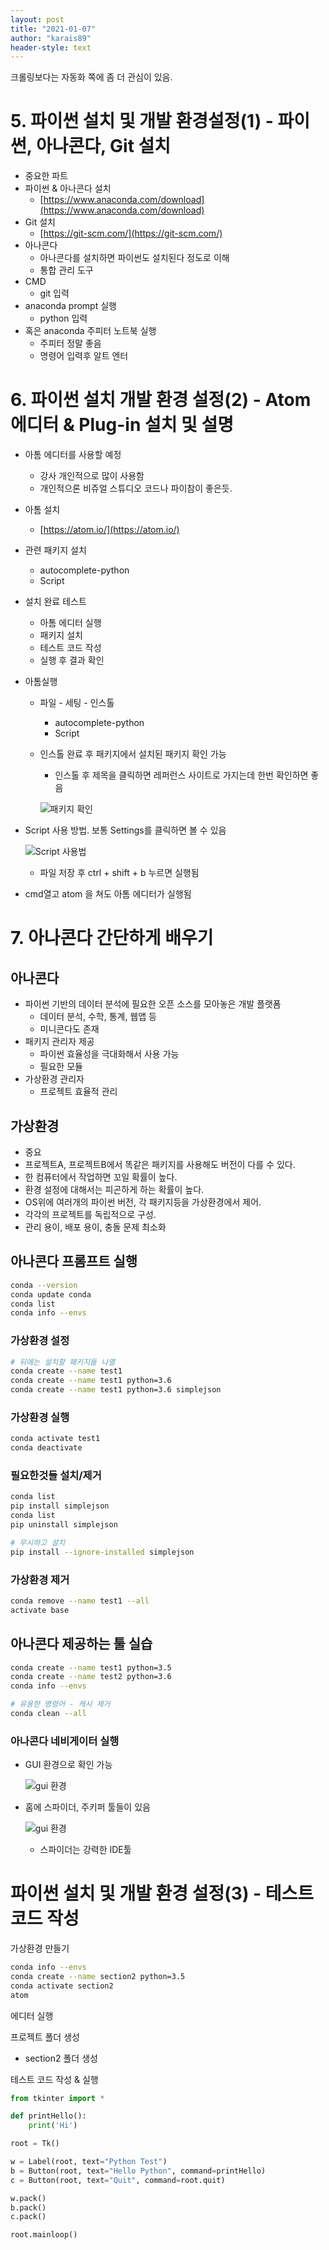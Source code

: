 ```yaml
---
layout: post
title: "2021-01-07"
author: "karais89"
header-style: text
---
```


크롤링보다는 자동화 쪽에 좀 더 관심이 있음.
# 5. 파이썬 설치 및 개발 환경설정(1) - 파이썬, 아나콘다, Git 설치

- 중요한 파트
- 파이썬 & 아나콘다 설치
    - [https://www.anaconda.com/download](https://www.anaconda.com/download)
- Git 설치
    - [https://git-scm.com/](https://git-scm.com/)
- 아나콘다
    - 아나콘다를 설치하면 파이썬도 설치된다 정도로 이해
    - 통합 관리 도구
- CMD
    - git 입력
- anaconda prompt 실행
    - python 입력
- 혹은 anaconda 주피터 노트북 실행
    - 주피터 정말 좋음
    - 명령어 입력후 알트 엔터

# 6. 파이썬 설치 개발 환경 설정(2) - Atom 에디터 & Plug-in 설치 및 설명

- 아톰 에디터를 사용할 예정
    - 강사 개인적으로 많이 사용함
    - 개인적으론 비쥬얼 스튜디오 코드나 파이참이 좋은듯.
- 아톰 설치
    - [https://atom.io/](https://atom.io/)
- 관련 패키지 설치
    - autocomplete-python
    - Script
- 설치 완료 테스트
    - 아톰 에디터 실행
    - 패키지 설치
    - 테스트 코드 작성
    - 실행 후 결과 확인
- 아톰실행
    - 파일 - 세팅 - 인스톨
        - autocomplete-python
        - Script
    - 인스톨 완료 후 패키지에서 설치된 패키지 확인 가능
        - 인스톨 후 제목을 클릭하면 레퍼런스 사이트로 가지는데 한번 확인하면 좋음


        ![패키지 확인](/img/in-post/til/2021-01-07-1.jpg)

- Script 사용 방법. 보통 Settings를 클릭하면 볼 수 있음

    ![Script 사용법](/img/in-post/til/2021-01-07-2.jpg)

    - 파일 저장 후 ctrl + shift + b 누르면 실행됨
- cmd열고 atom 을 쳐도 아톰 에디터가 실행됨

# 7. 아나콘다 간단하게 배우기

## 아나콘다

- 파이썬 기반의 데이터 분석에 필요한 오픈 소스를 모아놓은 개발 플랫폼
    - 데이터 분석, 수학, 통계, 웹앱 등
    - 미니콘다도 존재
- 패키지 관리자 제공
    - 파이썬 효율성을 극대화해서 사용 가능
    - 필요한 모듈
- 가상환경 관리자
    - 프로젝트 효율적 관리

## 가상환경

- 중요
- 프로젝트A, 프로젝트B에서 똑같은 패키지를 사용해도 버전이 다를 수 있다.
- 한 컴퓨터에서 작업하면 꼬일 확률이 높다.
- 환경 설정에 대해서는 피곤하게 하는 확률이 높다.
- OS위에 여러개의 파이썬 버전, 각 패키지등을 가상환경에서 제어.
- 각각의 프로젝트를 독립적으로 구성.
- 관리 용이, 배포 용이, 충돌 문제 최소화

## 아나콘다 프롬프트 실행

```bash
conda --version
conda update conda
conda list
conda info --envs
```

### 가상환경 설정

```bash
# 뒤에는 설치할 패키지들 나열
conda create --name test1
conda create --name test1 python=3.6
conda create --name test1 python=3.6 simplejson
```

### 가상환경 실행

```bash
conda activate test1
conda deactivate
```

### 필요한것들 설치/제거

```bash
conda list
pip install simplejson
conda list
pip uninstall simplejson

# 무시하고 설치
pip install --ignore-installed simplejson
```

### 가상환경 제거

```bash
conda remove --name test1 --all
activate base
```

## 아나콘다 제공하는 툴 실습

```bash
conda create --name test1 python=3.5
conda create --name test2 python=3.6
conda info --envs

# 유용한 명령어 - 캐시 제거
conda clean --all
```

### 아나콘다 네비게이터 실행

- GUI 환경으로 확인 가능

    ![gui 환경](/img/in-post/til/2021-01-07-3.jpg)

- 홈에 스파이더, 주키퍼 툴들이 있음

    ![gui 환경](/img/in-post/til/2021-01-07-4.jpg)

    - 스파이더는 강력한 IDE툴

# 파이썬 설치 및 개발 환경 설정(3) - 테스트 코드 작성

가상환경 만들기

```bash
conda info --envs
conda create --name section2 python=3.5
conda activate section2
atom
```

에디터 실행

프로젝트 폴더 생성

- section2 폴더 생성

테스트 코드 작성 & 실행

```python
from tkinter import *

def printHello():
    print('Hi')

root = Tk()

w = Label(root, text="Python Test")
b = Button(root, text="Hello Python", command=printHello)
c = Button(root, text="Quit", command=root.quit)

w.pack()
b.pack()
c.pack()

root.mainloop()
```